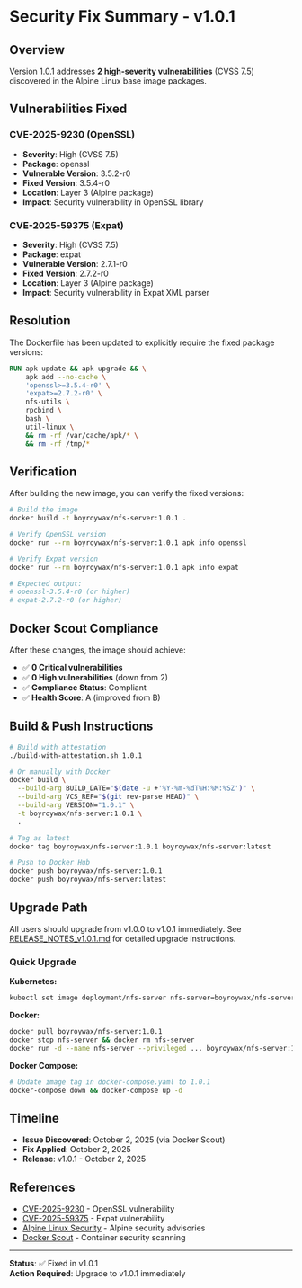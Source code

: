 # Security Fix Summary - v1.0.1

## Overview
Version 1.0.1 addresses **2 high-severity vulnerabilities** (CVSS 7.5) discovered in the Alpine Linux base image packages.

## Vulnerabilities Fixed

### CVE-2025-9230 (OpenSSL)
- **Severity**: High (CVSS 7.5)
- **Package**: openssl
- **Vulnerable Version**: 3.5.2-r0
- **Fixed Version**: 3.5.4-r0
- **Location**: Layer 3 (Alpine package)
- **Impact**: Security vulnerability in OpenSSL library

### CVE-2025-59375 (Expat)
- **Severity**: High (CVSS 7.5)
- **Package**: expat
- **Vulnerable Version**: 2.7.1-r0
- **Fixed Version**: 2.7.2-r0
- **Location**: Layer 3 (Alpine package)
- **Impact**: Security vulnerability in Expat XML parser

## Resolution

The Dockerfile has been updated to explicitly require the fixed package versions:

```dockerfile
RUN apk update && apk upgrade && \
    apk add --no-cache \
    'openssl>=3.5.4-r0' \
    'expat>=2.7.2-r0' \
    nfs-utils \
    rpcbind \
    bash \
    util-linux \
    && rm -rf /var/cache/apk/* \
    && rm -rf /tmp/*
```

## Verification

After building the new image, you can verify the fixed versions:

```bash
# Build the image
docker build -t boyroywax/nfs-server:1.0.1 .

# Verify OpenSSL version
docker run --rm boyroywax/nfs-server:1.0.1 apk info openssl

# Verify Expat version
docker run --rm boyroywax/nfs-server:1.0.1 apk info expat

# Expected output:
# openssl-3.5.4-r0 (or higher)
# expat-2.7.2-r0 (or higher)
```

## Docker Scout Compliance

After these changes, the image should achieve:
- ✅ **0 Critical vulnerabilities**
- ✅ **0 High vulnerabilities** (down from 2)
- ✅ **Compliance Status**: Compliant
- ✅ **Health Score**: A (improved from B)

## Build & Push Instructions

```bash
# Build with attestation
./build-with-attestation.sh 1.0.1

# Or manually with Docker
docker build \
  --build-arg BUILD_DATE="$(date -u +'%Y-%m-%dT%H:%M:%SZ')" \
  --build-arg VCS_REF="$(git rev-parse HEAD)" \
  --build-arg VERSION="1.0.1" \
  -t boyroywax/nfs-server:1.0.1 \
  .

# Tag as latest
docker tag boyroywax/nfs-server:1.0.1 boyroywax/nfs-server:latest

# Push to Docker Hub
docker push boyroywax/nfs-server:1.0.1
docker push boyroywax/nfs-server:latest
```

## Upgrade Path

All users should upgrade from v1.0.0 to v1.0.1 immediately. See [RELEASE_NOTES_v1.0.1.md](RELEASE_NOTES_v1.0.1.md) for detailed upgrade instructions.

### Quick Upgrade

**Kubernetes:**
```bash
kubectl set image deployment/nfs-server nfs-server=boyroywax/nfs-server:1.0.1
```

**Docker:**
```bash
docker pull boyroywax/nfs-server:1.0.1
docker stop nfs-server && docker rm nfs-server
docker run -d --name nfs-server --privileged ... boyroywax/nfs-server:1.0.1
```

**Docker Compose:**
```bash
# Update image tag in docker-compose.yaml to 1.0.1
docker-compose down && docker-compose up -d
```

## Timeline

- **Issue Discovered**: October 2, 2025 (via Docker Scout)
- **Fix Applied**: October 2, 2025
- **Release**: v1.0.1 - October 2, 2025

## References

- [CVE-2025-9230](https://cve.mitre.org/cgi-bin/cvename.cgi?name=CVE-2025-9230) - OpenSSL vulnerability
- [CVE-2025-59375](https://cve.mitre.org/cgi-bin/cvename.cgi?name=CVE-2025-59375) - Expat vulnerability
- [Alpine Linux Security](https://alpinelinux.org/security/) - Alpine security advisories
- [Docker Scout](https://docs.docker.com/scout/) - Container security scanning

---

**Status**: ✅ Fixed in v1.0.1  
**Action Required**: Upgrade to v1.0.1 immediately
